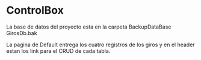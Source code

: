# ControlBox

La base de datos del proyecto esta en la carpeta 
BackupDataBase
GirosDb.bak

La pagina de Default entrega los cuatro registros de los giros y en el header estan los link para el CRUD de cada tabla.

